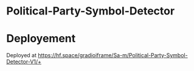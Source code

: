 # Political-Party-Symbol-Detector

# Deployement 
Deployed at https://hf.space/gradioiframe/Sa-m/Political-Party-Symbol-Detector-V1/+
